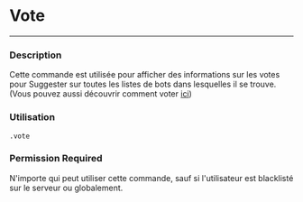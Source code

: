 # Vote
---
### Description
Cette commande est utilisée pour afficher des informations sur les votes pour Suggester sur toutes les listes de bots dans lesquelles il se trouve. (Vous pouvez aussi découvrir comment voter [ici](supporting/info.md))
### Utilisation
```
.vote
```
### Permission Required
N'importe qui peut utiliser cette commande, sauf si l'utilisateur est blacklisté sur le serveur ou globalement.
